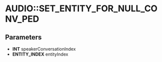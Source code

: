 # AUDIO::SET_ENTITY_FOR_NULL_CONV_PED

## Parameters
* **INT** speakerConversationIndex
* **ENTITY_INDEX** entityIndex